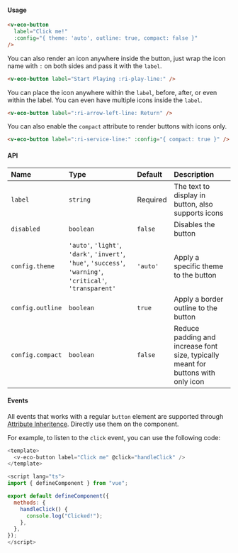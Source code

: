 #### Usage

```html
<v-eco-button
  label="Click me!"
  :config="{ theme: 'auto', outline: true, compact: false }"
/>
```

You can also render an icon anywhere inside the button, just wrap the icon name with `:` on both sides and pass it with the `label`.

```html
<v-eco-button label="Start Playing :ri-play-line:" />
```

You can place the icon anywhere within the `label`, before, after, or even within the label. You can even have multiple icons inside the `label`.

```html
<v-eco-button label=":ri-arrow-left-line: Return" />
```

You can also enable the `compact` attribute to render buttons with icons only.

```html
<v-eco-button label=":ri-service-line:" :config="{ compact: true }" />
```

#### API

| Name             | Type                                                                                                        | Default  | Description                                                                       |
| :--------------- | :---------------------------------------------------------------------------------------------------------- | :------- | :-------------------------------------------------------------------------------- |
| `label`          | `string`                                                                                                    | Required | The text to display in button, also supports icons                                |
| `disabled`       | `boolean`                                                                                                   | `false`  | Disables the button                                                               |
| `config.theme`   | `'auto'`, `'light'`, `'dark'`, `'invert'`, `'hue'`, `'success'`, `'warning'`, `'critical'`, `'transparent'` | `'auto'` | Apply a specific theme to the button                                              |
| `config.outline` | `boolean`                                                                                                   | `true`   | Apply a border outline to the button                                              |
| `config.compact` | `boolean`                                                                                                   | `false`  | Reduce padding and increase font size, typically meant for buttons with only icon |

#### Events

All events that works with a regular `button` element are supported through [Attribute Inheritence](https://vuejs.org/guide/components/attrs.html#attribute-inheritance). Directly use them on the component.

For example, to listen to the `click` event, you can use the following code:

```js
<template>
  <v-eco-button label="Click me" @click="handleClick" />
</template>

<script lang="ts">
import { defineComponent } from "vue";

export default defineComponent({
  methods: {
    handleClick() {
      console.log("Clicked!");
    },
  },
});
</script>
```
